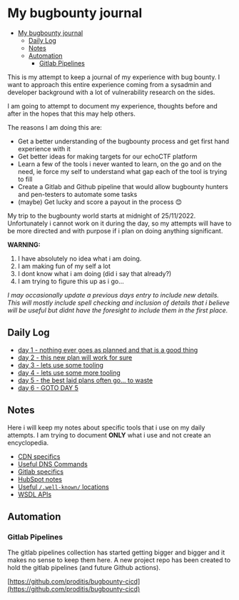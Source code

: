 # My bugbounty journal
- [My bugbounty journal](#my-bugbounty-journal)
  - [Daily Log](#daily-log)
  - [Notes](#notes)
  - [Automation](#automation)
    - [Gitlab Pipelines](#gitlab-pipelines)

This is my attempt to keep a journal of my experience with bug bounty. I want to approach this entire experience coming from a sysadmin and developer background with a lot of vulnerability research on the sides.

I am going to attempt to document my experience, thoughts before and after in the hopes that this may help others.

The reasons I am doing this are:
* Get a better understanding of the bugbounty process and get first hand experience with it
* Get better ideas for making targets for our echoCTF platform
* Learn a few of the tools i never wanted to learn, on the go and on the need, ie force my self to understand what gap each of the tool is trying to fill
* Create a Gitlab and Github pipeline that would allow bugbounty hunters and pen-testers to automate some tasks
* (maybe) Get lucky and score a payout in the process 😊

My trip to the bugbounty world starts at midnight of 25/11/2022. Unfortunately i cannot work on it during the day, so my attempts will have to be more directed and with purpose if i plan on doing anything significant.

**WARNING:**

1. I have absolutely no idea what i am doing.
2. I am making fun of my self a lot
3. I dont know what i am doing (did i say that already?)
4. I am trying to figure this up as i go...

_I may occasionally update a previous days entry to include new details. This will mostly include spell checking and inclusion of details that i believe will be useful but didnt have the foresight to include them in the first place._

## Daily Log
* [day 1 - nothing ever goes as planned and that is a good thing](days/day1.md)
* [day 2 - this new plan will work for sure](days/day2.md)
* [day 3 - lets use some tooling](days/day3.md)
* [day 4 - lets use some more tooling](days/day4.md)
* [day 5 - the best laid plans often go... to waste](days/day5.md)
* [day 6 - GOTO DAY 5](days/day6.md)

## Notes
Here i will keep my notes about specific tools that i use on my daily attempts. I am trying to document **ONLY** what i use and not create an encyclopedia.

* [CDN specifics](notes/cdn.md)
* [Useful DNS Commands](notes/dns.md)
* [Gitlab specifics](notes/gitlab.md)
* [HubSpot notes](notes/hubspot.md)
* [Useful `/.well-known/` locations](notes/well-known.md)
* [WSDL APIs](notes/wsdl.md)


## Automation

### Gitlab Pipelines
The gitlab pipelines collection has started getting bigger and bigger and it makes no sense to keep them here. A new project repo has been created to hold the gitlab pipelines (and future Github actions).

[https://github.com/proditis/bugbounty-cicd](https://github.com/proditis/bugbounty-cicd)